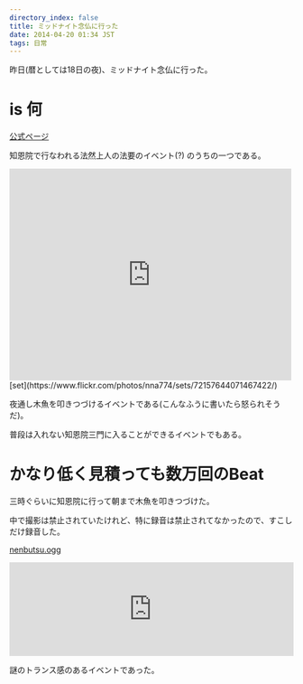 ```yaml
---
directory_index: false
title: ミッドナイト念仏に行った
date: 2014-04-20 01:34 JST
tags: 日常
---
```


昨日(暦としては18日の夜)、ミッドナイト念仏に行った。

# is 何
[公式ページ](http://www.chion-in.or.jp/03_gyoji/tei/gyok.html)

知恩院で行なわれる法然上人の法要のイベント(?) のうちの一つである。

<iframe src="https://www.flickr.com/photos/nna774/13902685426/in/set-72157644071467422/player/" width="500" height="375" frameborder="0" allowfullscreen webkitallowfullscreen mozallowfullscreen oallowfullscreen msallowfullscreen></iframe>
[set](https://www.flickr.com/photos/nna774/sets/72157644071467422/)

夜通し木魚を叩きつづけるイベントである(こんなふうに書いたら怒られそうだ)。

普段は入れない知恩院三門に入ることができるイベントでもある。

# かなり低く見積っても数万回のBeat 

三時ぐらいに知恩院に行って朝まで木魚を叩きつづけた。

中で撮影は禁止されていたけれど、特に録音は禁止されてなかったので、すこしだけ録音した。

<a href="/blog/2014/04/20/nenbutsu.ogg">nenbutsu.ogg</a>

<iframe width="100%" height="166" scrolling="no" frameborder="no" src="https://w.soundcloud.com/player/?url=https%3A//api.soundcloud.com/tracks/145490050&amp;color=ff5500&amp;auto_play=false&amp;hide_related=false&amp;show_artwork=true"></iframe>

謎のトランス感のあるイベントであった。



